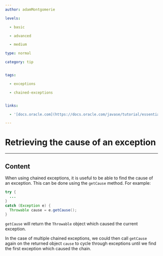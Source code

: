 ```yaml
---
author: adamMontgomerie

levels:

  - basic

  - advanced

  - medium

type: normal

category: tip


tags:

  - exceptions

  - chained-exceptions


links:

  - '[docs.oracle.com](https://docs.oracle.com/javase/tutorial/essential/exceptions/chained.html){website}'

---
```


# Retrieving the cause of an exception

---
## Content

When using chained exceptions, it is useful to be able to find the cause of an exception. This can be done using the `getCause` method. For example:
```java
try {
  ...
}
catch (Exception e) {
  Throwable cause = e.getCause();
}
```
`getCause` will return the `Throwable` object which caused the current exception.

In the case of multiple chained exceptions, we could then call `getCause` again on the returned object `cause` to cycle through exceptions until we find the first exception which caused the chain.